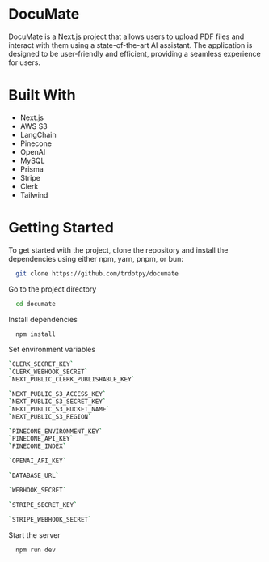 # DocuMate

DocuMate is a Next.js project that allows users to upload PDF files and interact with them using a state-of-the-art AI assistant. The application is designed to be user-friendly and efficient, providing a seamless experience for users.

# Built With

-   Next.js
-   AWS S3
-   LangChain
-   Pinecone
-   OpenAI
-   MySQL
-   Prisma
-   Stripe
-   Clerk
-   Tailwind

# Getting Started

To get started with the project, clone the repository and install the dependencies using either npm, yarn, pnpm, or bun:

```bash
  git clone https://github.com/trdotpy/documate
```

Go to the project directory

```bash
  cd documate
```

Install dependencies

```bash
  npm install
```

Set environment variables

```bash
`CLERK_SECRET_KEY`
`CLERK_WEBHOOK_SECRET`
`NEXT_PUBLIC_CLERK_PUBLISHABLE_KEY`

`NEXT_PUBLIC_S3_ACCESS_KEY`
`NEXT_PUBLIC_S3_SECRET_KEY`
`NEXT_PUBLIC_S3_BUCKET_NAME`
`NEXT_PUBLIC_S3_REGION`

`PINECONE_ENVIRONMENT_KEY`
`PINECONE_API_KEY`
`PINECONE_INDEX`

`OPENAI_API_KEY`

`DATABASE_URL`

`WEBHOOK_SECRET`

`STRIPE_SECRET_KEY`

`STRIPE_WEBHOOK_SECRET`
```

Start the server

```bash
  npm run dev
```

<br />

